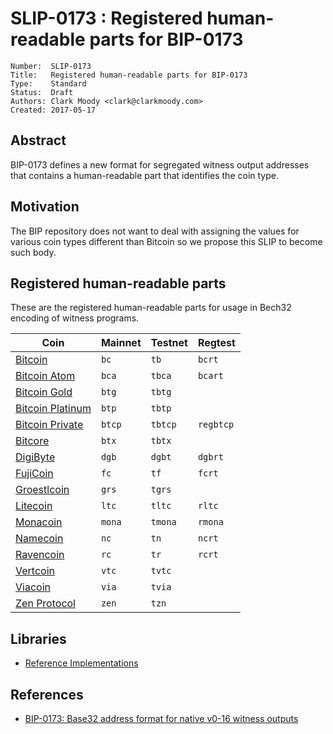 # SLIP-0173 : Registered human-readable parts for BIP-0173

```
Number:  SLIP-0173
Title:   Registered human-readable parts for BIP-0173
Type:    Standard
Status:  Draft
Authors: Clark Moody <clark@clarkmoody.com>
Created: 2017-05-17
```

## Abstract

BIP-0173 defines a new format for segregated witness output addresses that contains a human-readable part that identifies the coin type.

## Motivation

The BIP repository does not want to deal with assigning the values for various coin types different than Bitcoin so we propose this SLIP to become such body.

## Registered human-readable parts

These are the registered human-readable parts for usage in Bech32 encoding of witness programs.

| Coin                                       | Mainnet | Testnet | Regtest   |
| ------------------------------------------ | ------- | ------- | --------- |
| [Bitcoin](https://bitcoin.org/)            | `bc`    | `tb`    | `bcrt`    |
| [Bitcoin Atom](https://bitcoinatom.io/)    | `bca`   | `tbca`  | `bcart`   |
| [Bitcoin Gold](https://bitcoingold.org/)   | `btg`   | `tbtg`  |           |
| [Bitcoin Platinum](https://btcplt.org/)    | `btp`   | `tbtp`  |           |
| [Bitcoin Private](https://btcprivate.org/) | `btcp`  | `tbtcp` | `regbtcp` |
| [Bitcore](https://bitcore.cc/)             | `btx`   | `tbtx`  |           |
| [DigiByte](https://www.digibyte.io/)       | `dgb`   | `dgbt`  | `dgbrt`   |
| [FujiCoin](http://www.fujicoin.org/)       | `fc`    | `tf`    | `fcrt`    |
| [Groestlcoin](https://groestlcoin.org/)    | `grs`   | `tgrs`  |           |
| [Litecoin](https://litecoin.org/)          | `ltc`   | `tltc`  | `rltc`    |
| [Monacoin](https://monacoin.org/)          | `mona`  | `tmona` | `rmona`   |
| [Namecoin](https://www.namecoin.org/)      | `nc`    | `tn`    | `ncrt`    |
| [Ravencoin](https://ravencoin.org/)        | `rc`    | `tr`    | `rcrt`    |
| [Vertcoin](https://vertcoin.org/)          | `vtc`   | `tvtc`  |           |
| [Viacoin](https://viacoin.org/)            | `via`   | `tvia`  |           |
| [Zen Protocol](https://zenprotocol.com/)   | `zen`   | `tzn`   |           |

## Libraries

* [Reference Implementations](https://github.com/sipa/bech32/tree/master/ref)

## References

* [BIP-0173: Base32 address format for native v0-16 witness outputs](https://github.com/bitcoin/bips/blob/master/bip-0173.mediawiki)
